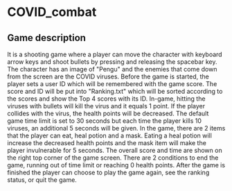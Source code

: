 # COVID_combat
## Game description
It is a shooting game where a player can move the character with keyboard arrow keys and shoot bullets by pressing and releasing the spacebar key. The character has an image of "Pengu" and the enemies that come down from the screen are the COVID viruses. Before the game is started, the player sets a user ID which will be remembered with the game score. The score and ID will be put into "Ranking.txt" which will be sorted according to the scores and show the Top 4 scores with its ID. In-game, hitting the viruses with bullets will kill the virus and it equals 1 point. If the player collides with the virus, the health points will be decreased. The default game time limit is set to 30 seconds but each time the player kills 10 viruses, an additional 5 seconds will be given. In the game, there are 2 items that the player can eat, heal potion and a mask. Eating a heal potion will increase the decreased health points and the mask item will make the player invulnerable for 5 seconds. The overall score and time are shown on the right top corner of the game screen. There are 2 conditions to end the game, running out of time limit or reaching 0 health points. After the game is finished the player can choose to play the game again, see the ranking status, or quit the game. 
